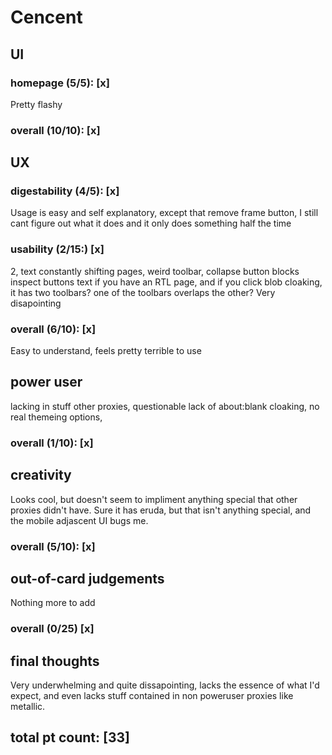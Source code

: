 # Cencent

## UI
### homepage (5/5): [x]
Pretty flashy
### overall (10/10): [x]
## UX
### digestability (4/5): [x]
Usage is easy and self explanatory, except that remove frame button, I still cant figure out what it does and it only does something half the time
### usability (2/15:) [x]
2, text constantly shifting pages, weird toolbar, collapse button blocks inspect buttons text if you have an RTL page, and if you click blob cloaking, it has two toolbars? one of the toolbars overlaps the other? Very disapointing
### overall (6/10): [x]
Easy to understand, feels pretty terrible to use
## power user
lacking in stuff other proxies, questionable lack of about:blank cloaking, no real themeing options,
### overall (1/10): [x]
## creativity
Looks cool, but doesn't seem to impliment anything special that other proxies didn't have. Sure it has eruda, but that isn't anything special, and the mobile adjascent UI bugs me.
### overall (5/10): [x]
## out-of-card judgements
Nothing more to add
### overall (0/25) [x]

## final thoughts
Very underwhelming and quite dissapointing, lacks the essence of what I'd expect, and even lacks stuff contained in non poweruser proxies like metallic.

## total pt count: [33]
